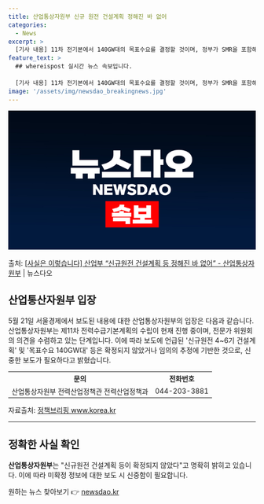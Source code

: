```yaml
---
title: 산업통상자원부 신규 원전 건설계획 정해진 바 없어
categories:
  - News
excerpt: >
  [기사 내용] 11차 전기본에서 140GW대의 목표수요를 결정할 것이며, 정부가 SMR을 포함해 4~6기 내…
feature_text: >
  ## whereispost 실시간 뉴스 속보입니다.

  [기사 내용] 11차 전기본에서 140GW대의 목표수요를 결정할 것이며, 정부가 SMR을 포함해 4~6기 내…
image: '/assets/img/newsdao_breakingnews.jpg'
---
```


![뉴스다오 속보](/assets/img/newsdao_breakingnews.jpg)

<p>출처: <a href="https://newsdao.kr/3881" rel="dofollow">[사실은 이렇습니다] 산업부 “신규원전 건설계획 등 정해진 바 없어” - 산업통상자원부</a> | 뉴스다오</p>

<h2 data-ke-size="size26">산업통산자원부 입장</h2>
<p data-ke-size="size16">5월 21일 서울경제에서 보도된 내용에 대한 산업통상자원부의 입장은 다음과 같습니다. 산업통상자원부는 제11차 전력수급기본계획의 수립이 현재 진행 중이며, 전문가 위원회의 의견을 수렴하고 있는 단계입니다. 이에 따라 보도에 언급된 '신규원전 4~6기 건설계획' 및 '목표수요 140GW대' 등은 확정되지 않았거나 임의의 추정에 기반한 것으로, 신중한 보도가 필요하다고 밝혔습니다.</p>
<table>
  <tr>
    <th>문의</th>
    <th>전화번호</th>
  </tr>
  <tr>
    <td>산업통상자원부 전력산업정책관 전력산업정책과</td>
    <td>044-203-3881</td>
  </tr>
</table>
<p data-ke-size="size16">자료출처: <a href="https://www.korea.kr/newsPolicy/policyBriefingView.do?newsId=200080880" target="_blank">정책브리핑 www.korea.kr</a></p>
<hr>
<h2 data-ke-size="size26">정확한 사실 확인</h2>
<p data-ke-size="size16">
  <b>산업통상자원부</b>는 "신규원전 건설계획 등이 확정되지 않았다"고 명확히 밝히고 있습니다. 이에 따라 미확정 정보에 대한 보도 시 신중함이 필요합니다.
</p> 

원하는 뉴스 찾아보기 👉 <a href="https://newsdao.kr" rel="dofollow">newsdao.kr</a>



